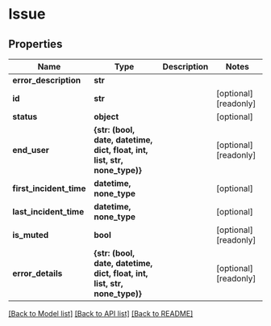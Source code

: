 # Issue


## Properties
Name | Type | Description | Notes
------------ | ------------- | ------------- | -------------
**error_description** | **str** |  | 
**id** | **str** |  | [optional] [readonly] 
**status** | **object** |  | [optional] 
**end_user** | **{str: (bool, date, datetime, dict, float, int, list, str, none_type)}** |  | [optional] [readonly] 
**first_incident_time** | **datetime, none_type** |  | [optional] 
**last_incident_time** | **datetime, none_type** |  | [optional] 
**is_muted** | **bool** |  | [optional] [readonly] 
**error_details** | **{str: (bool, date, datetime, dict, float, int, list, str, none_type)}** |  | [optional] [readonly] 

[[Back to Model list]](../README.md#documentation-for-models) [[Back to API list]](../README.md#documentation-for-api-endpoints) [[Back to README]](../README.md)


